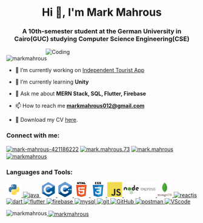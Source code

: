 <h1 align="center">Hi 👋, I'm Mark Mahrous</h1>
<h3 align="center">A 10th-semester student at the German University in Cairo(GUC) studying Computer Science Engineering(CSE)</h3>
<img align="right" alt="Coding" width="400" src="https://cdn.dribbble.com/users/1162077/screenshots/3848914/programmer.gif">

<p align="left"> <img src="https://komarev.com/ghpvc/?username=markmahrous&label=Profile%20views&color=0e75b6&style=flat" alt="markmahrous" /> </p>

- 🔭 I’m currently working on [Independent Tourist App](https://github.com/AliAbdalwahaab/Independent-tourist-application-Flexplore.git)

- 🌱 I’m currently learning **Unity**

- 💬 Ask me about **MERN Stack, SQL, Flutter, Firebase**

- 📫 How to reach me **markmahrous012@gmail.com**

- 📑 Download my CV [here](https://github.com/MarkMahrous/MarkMahrous/blob/main/CV.pdf).

<h3 align="left">Connect with me:</h3>
<p align="left">
<a href="https://linkedin.com/in/mark-mahrous-421186222" target="blank"><img align="center" src="https://raw.githubusercontent.com/rahuldkjain/github-profile-readme-generator/master/src/images/icons/Social/linked-in-alt.svg" alt="mark-mahrous-421186222" height="30" width="40" /></a>
<a href="https://fb.com/mark.mahrous.73" target="blank"><img align="center" src="https://raw.githubusercontent.com/rahuldkjain/github-profile-readme-generator/master/src/images/icons/Social/facebook.svg" alt="mark.mahrous.73" height="30" width="40" /></a>
<a href="https://instagram.com/mark.mahrous" target="blank"><img align="center" src="https://raw.githubusercontent.com/rahuldkjain/github-profile-readme-generator/master/src/images/icons/Social/instagram.svg" alt="mark.mahrous" height="30" width="40" /></a>
<a href="https://codeforces.com/profile/markmahrous" target="blank"><img align="center" src="https://raw.githubusercontent.com/rahuldkjain/github-profile-readme-generator/master/src/images/icons/Social/codeforces.svg" alt="markmahrous" height="30" width="40" /></a>
</p>

<h3 align="left">Languages and Tools:</h3>
<p align="left">
  <a href="https://www.w3schools.com/python/default.asp" target="_blank" rel="noreferrer"> <img alt="Python3" width="40" height="40" src="https://raw.githubusercontent.com/github/explore/80688e429a7d4ef2fca1e82350fe8e3517d3494d/topics/python/python.png" />
  <a href="https://www.w3schools.com/java/default.asp" target="_blank" rel="noreferrer"> <img alt="java" width="40" height="40" src="https://img.icons8.com/color/48/000000/java-coffee-cup-logo.png" />
  <a href="https://www.w3schools.com/c/index.php" target="_blank" rel="noreferrer"> <img alt="C" width="40" height="40" src="https://raw.githubusercontent.com/devicons/devicon/master/icons/c/c-original.svg" />
  <a href="https://www.w3schools.com/cpp/default.asp" target="_blank" rel="noreferrer"> <img alt="Cpp" width="40" height="40" src="https://raw.githubusercontent.com/devicons/devicon/master/icons/cplusplus/cplusplus-original.svg" />
  <a href="https://www.w3.org/html/" target="_blank" rel="noreferrer"> <img alt="html5" width="40" height="40" src="https://raw.githubusercontent.com/devicons/devicon/master/icons/html5/html5-original-wordmark.svg" /> </a>
  <a href="https://www.w3schools.com/css/" target="_blank" rel="noreferrer"> <img alt="css3" width="40" height="40" src="https://raw.githubusercontent.com/devicons/devicon/master/icons/css3/css3-original-wordmark.svg" /> </a>
  <a href="https://developer.mozilla.org/en-US/docs/Web/JavaScript" target="_blank" rel="noreferrer"> <img alt="javascript" width="40" height="40" src="https://raw.githubusercontent.com/devicons/devicon/master/icons/javascript/javascript-original.svg" /> </a>
  <a href="https://nodejs.org" target="_blank" rel="noreferrer"> <img alt="nodejs" width="40" height="40" src="https://raw.githubusercontent.com/devicons/devicon/master/icons/nodejs/nodejs-original-wordmark.svg" /> </a>
  <a href="https://expressjs.com" target="_blank" rel="noreferrer"> <img alt="express" width="40" height="40" src="https://raw.githubusercontent.com/devicons/devicon/master/icons/express/express-original-wordmark.svg" /> </a>
  <a href="https://www.mongodb.com/" target="_blank" rel="noreferrer"> <img alt="mongodb" width="40" height="40" src="https://raw.githubusercontent.com/devicons/devicon/master/icons/mongodb/mongodb-original-wordmark.svg" /> </a>
  <a href="https://react.dev/" target="_blank" rel="noreferrer"> <img alt="reactjs" width="40" height="40" src="https://w7.pngwing.com/pngs/452/495/png-transparent-react-javascript-angularjs-ionic-github-text-logo-symmetry-thumbnail.png" /> </a>
  <a href="https://dart.dev" target="_blank" rel="noreferrer"> <img alt="dart" width="40" height="40" src="https://www.vectorlogo.zone/logos/dartlang/dartlang-icon.svg" /> </a>
  <a href="https://flutter.dev" target="_blank" rel="noreferrer"> <img alt="flutter" width="40" height="40" src="https://www.vectorlogo.zone/logos/flutterio/flutterio-icon.svg" /> </a> 
  <a href="https://firebase.google.com/" target="_blank" rel="noreferrer"> <img alt="firebase" width="40" height="40" src="https://w7.pngwing.com/pngs/246/288/png-transparent-firebase-hd-logo-thumbnail.png" /> </a>
  <a href="https://www.mysql.com/" target="_blank" rel="noreferrer"> <img alt="mysql" width="40" height="40" src="https://w7.pngwing.com/pngs/747/798/png-transparent-mysql-logo-mysql-database-web-development-computer-software-dolphin-marine-mammal-animals-text-thumbnail.png" /> </a>
  <a href="https://git-scm.com/" target="_blank" rel="noreferrer"> <img alt="git" width="40" height="40" src="https://www.vectorlogo.zone/logos/git-scm/git-scm-icon.svg" /> </a>
  <a href="https://github.com/" target="_blank" rel="noreferrer"> <img alt="GitHub" width="40px" src="https://img.icons8.com/fluent/50/000000/github.png" />
  <a href="https://postman.com" target="_blank" rel="noreferrer"> <img alt="postman" width="40" height="40" src="https://www.vectorlogo.zone/logos/getpostman/getpostman-icon.svg" /> </a>
  <a href="https://code.visualstudio.com/" target="_blank" rel="noreferrer"> <img alt="VScode" width="40px" src="https://img.icons8.com/fluent/48/000000/visual-studio-code-2019.png" />
</p>

<p><img align="left" src="https://github-readme-stats.vercel.app/api/top-langs?username=markmahrous&show_icons=true&locale=en&layout=compact" alt="markmahrous" /></p>

<p>&nbsp;<img align="center" src="https://github-readme-stats.vercel.app/api?username=markmahrous&show_icons=true&locale=en" alt="markmahrous" /></p>
